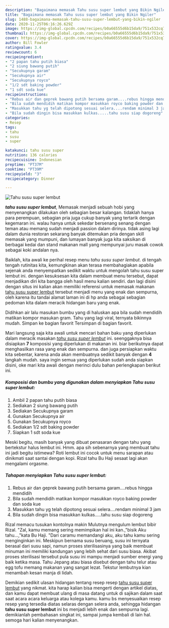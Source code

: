 ```yaml
---
description: "Bagaimana memasak Tahu susu super lembut yang Bikin Ngiler"
title: "Bagaimana memasak Tahu susu super lembut yang Bikin Ngiler"
slug: 1488-bagaimana-memasak-tahu-susu-super-lembut-yang-bikin-ngiler
date: 2020-11-25T06:16:26.629Z
image: https://img-global.cpcdn.com/recipes/b0a66555d6b15da9/751x532cq70/tahu-susu-super-lembut-foto-resep-utama.jpg
thumbnail: https://img-global.cpcdn.com/recipes/b0a66555d6b15da9/751x532cq70/tahu-susu-super-lembut-foto-resep-utama.jpg
cover: https://img-global.cpcdn.com/recipes/b0a66555d6b15da9/751x532cq70/tahu-susu-super-lembut-foto-resep-utama.jpg
author: Bill Fowler
ratingvalue: 3.4
reviewcount: 6
recipeingredient:
- "2 papan tahu putih biasa"
- "2 siung bawang putih"
- "Secukupnya garam"
- "Secukupnya air"
- "Secukupnya royco"
- "1/2 sdt baking powder"
- "1 sdt soda kue"
recipeinstructions:
- "Rebus air dan geprek bawang putih bersama garam....rebus hingga mendidih"
- "Bila sudah mendidih matikan kompor masukkan royco baking powder dan soda kue"
- "Masukkan tahu yg telah dipotong sesuai selera....rendam minimal 3 jam"
- "Bila sudah dingin bisa masukkan kulkas.....tahu susu siap dogoreng"
categories:
- Resep
tags:
- tahu
- susu
- super

katakunci: tahu susu super 
nutrition: 136 calories
recipecuisine: Indonesian
preptime: "PT37M"
cooktime: "PT39M"
recipeyield: "3"
recipecategory: Dinner

---
```



![Tahu susu super lembut](https://img-global.cpcdn.com/recipes/b0a66555d6b15da9/751x532cq70/tahu-susu-super-lembut-foto-resep-utama.jpg)

<b><i>tahu susu super lembut</i></b>, Memasak menjadi sebuah hobi yang menyenangkan dilakukan oleh sebagian besar kalangan. tidaklah hanya para perempuan, sebagian pria juga cukup banyak yang tertarik dengan kegemaran ini. walau hanya untuk sekedar bersenang senang dengan teman atau memang sudah menjadi passion dalam dirinya. tidak asing lagi dalam dunia restoran sekarang banyak ditemukan pria dengan skill memasak yang mumpuni, dan lumayan banyak juga kita saksikan di berbagai kedai dan stand makanan mall yang mempunyai juru masak cowok sebagai koki andalan nya.

Baiklah, kita awali ke perihal resep menu <i>tahu susu super lembut</i>. di tengah tengah rutinitas kita, kemungkinan akan terasa membahagiakan apabila sejenak anda menyempatkan sedikit waktu untuk mengolah tahu susu super lembut ini. dengan kesuksesan kita dalam membuat menu tersebut, dapat menjadikan diri kita bangga oleh hasil menu kalian sendiri. dan lagi disini dengan situs ini kalian akan memiliki referensi untuk memasak makanan <u>tahu susu super lembut</u> tersebut menjadi menu yang enak dan sempurna, oleh karena itu tandai alamat laman ini di hp anda sebagai sebagian pedoman kita dalam meracik hidangan baru yang enak.

Didihkan air lalu masukan bumbu yang di haluskan apa bila sudah mendidih matikan kompor masukan gram. Tahu yang lagi viral, ternyata bikinnya mudah. Simpan ke bagian favorit Tersimpan di bagian favorit.


Mari langsung saja kita awali untuk mencari bahan baku yang diperlukan dalam meracik masakan <u><i>tahu susu super lembut</i></u> ini. seenggaknya bisa disiapkan <b>7</b> komposisi yang diperlukan di makanan ini. biar berikutnya dapat menghasilkan rasa yang enak dan sempurna. dan juga persiapkan waktu kita sebentar, karena anda akan membuatnya sedikit banyak dengan <b>4</b> langkah mudah. saya ingin semua yang diperlukan sudah anda siapkan disini, oke mari kita awali dengan merinci dulu bahan perlengkapan berikut ini.

<!--inarticleads1-->

##### Komposisi dan bumbu yang digunakan dalam menyiapkan Tahu susu super lembut:

1. Ambil 2 papan tahu putih biasa
1. Sediakan 2 siung bawang putih
1. Sediakan Secukupnya garam
1. Gunakan Secukupnya air
1. Gunakan Secukupnya royco
1. Sediakan 1/2 sdt baking powder
1. Siapkan 1 sdt soda kue


Meski begitu, masih banyak yang dibuat penasaran dengan tahu yang bertekstur halus lembut ini. Hmm. apa sih sebenarnya yang membuat tahu ini jadi begitu istimewa? Roti lembut ini cocok untuk menu sarapan atau dinikmati saat santai dengan kopi. Rizal tahu Bu Haji sesaat lagi akan mengalami orgasme. 

<!--inarticleads2-->

##### Tahapan menyiapkan Tahu susu super lembut:

1. Rebus air dan geprek bawang putih bersama garam....rebus hingga mendidih
1. Bila sudah mendidih matikan kompor masukkan royco baking powder dan soda kue
1. Masukkan tahu yg telah dipotong sesuai selera....rendam minimal 3 jam
1. Bila sudah dingin bisa masukkan kulkas.....tahu susu siap dogoreng


Rizal memacu tusukan kontolnya makin Mulutnya mengulum lembut bibir Rizal. &#34;Zal, kamu memang sering memimpikan hal ini kan.,&#34;bisik Aku tahu…,&#34;kata Bu Haji. &#34;Dari caramu memandangi aku, aku tahu kamu sering menginginkan ini. Meskipun bernama susu beruang, susu ini ternyata berasal dari susu sapi, namun proses sterilisasinya yang baik membuat minuman ini memiliki kandungan yang lebih sehat dari susu biasa. Akibat proses sterilisasi tersebut pula susu ini mampu menjadi sumber energi yang baik ketika masa. Tahu Jepang atau biasa disebut dengan tahu telur atau egg tofu memang makanan yang sangat lezat. Tekstur lembutnya kian menambah kesan manja di lidah. 

Demikian sedikit ulasan hidangan tentang resep resep <u>tahu susu super lembut</u> yang nikmat. kita harap kalian bisa mengerti dengan artikel diatas, dan kamu dapat membuat ulang di masa datang untuk di sajikan dalam saat saat acara acara keluarga atau kolega kamu. kamu bs menyesuaikan resep resep yang tersedia diatas selaras dengan selera anda, sehingga hidangan <b>tahu susu super lembut</b> ini bs menjadi lebih enak dan sempurna lagi. demikianlah pembahasan singkat ini, sampai jumpa kembali di lain hal. semoga hari kalian menyenangkan.
